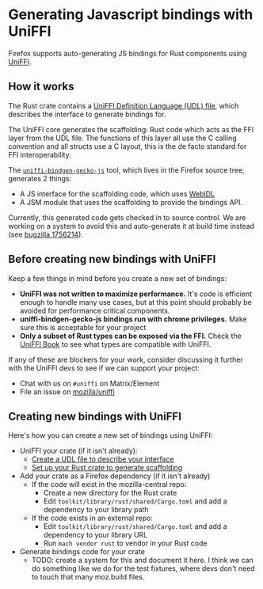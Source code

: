 # Generating Javascript bindings with UniFFI

Firefox supports auto-generating JS bindings for Rust components using [UniFFI](https://mozilla.github.io/uniffi-rs/).

## How it works

The Rust crate contains a
[UniFFI Definition Language (UDL) file](https://mozilla.github.io/uniffi-rs/udl_file_spec.html), which describes the
interface to generate bindings for.

The UniFFI core generates the scaffolding: Rust code which acts as the FFI layer from the UDL file.  The functions of
this layer all use the C calling convention and all structs use a C layout, this is the de facto standard for FFI
interoperability.

The [`uniffi-bindgen-gecko-js`](https://searchfox.org/mozilla-central/source/toolkit/components/uniffi-bindgen-gecko-js)
tool, which lives in the Firefox source tree, generates 2 things:
  - A JS interface for the scaffolding code, which uses [WebIDL](/dom/bindings/webidl/index.rst)
  - A JSM module that uses the scaffolding to provide the bindings API.

Currently, this generated code gets checked in to source control.  We are working on a system to avoid this and
auto-generate it at build time instead (see [bugzilla 1756214](https://bugzilla.mozilla.org/show_bug.cgi?id=1756214)).

## Before creating new bindings with UniFFI

Keep a few things in mind before you create a new set of bindings:

 - **UniFFI was not written to maximize performance.**  It's code is efficient enough to handle many use cases, but at this
   point should probably be avoided for performance critical components.
 - **uniffi-bindgen-gecko-js bindings run with chrome privileges.**  Make sure this is acceptable for your project
 - **Only a subset of Rust types can be exposed via the FFI.**  Check the [UniFFI Book](https://mozilla.github.io/uniffi-rs/) to see what
   types are compatible with UniFFI.

If any of these are blockers for your work, consider discussing it further with the UniFFI devs to see if we can support
your project:

  - Chat with us on `#uniffi` on Matrix/Element
  - File an issue on [mozilla/uniffi](https://github.com/mozilla/uniffi-rs/)

## Creating new bindings with UniFFI

Here's how you can create a new set of bindings using UniFFI:
  - UniFFI your crate (if it isn't already):
    - [Create a UDL file to describe your interface](https://mozilla.github.io/uniffi-rs/udl_file_spec.html)
    - [Set up your Rust crate to generate scaffolding](https://mozilla.github.io/uniffi-rs/tutorial/Rust_scaffolding.html)
  - Add your crate as a Firefox dependency (if it isn't already)
    - If the code will exist in the mozilla-central repo:
      - Create a new directory for the Rust crate
      - Edit `toolkit/library/rust/shared/Cargo.toml` and add a dependency to your library path
    - If the code exists in an external repo:
      - Edit `toolkit/library/rust/shared/Cargo.toml` and add a dependency to your library URL
      - Run `mach vendor rust` to vendor in your Rust code
  - Generate bindings code for your crate
    - TODO: create a system for this and document it here.  I think we can do something like we do for the test
      fixtures, where devs don't need to touch that many moz.build files.
